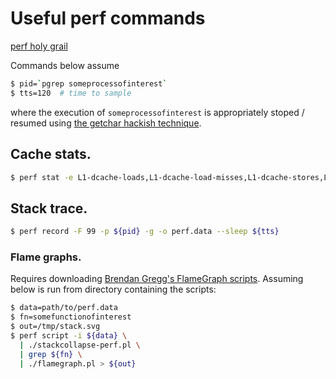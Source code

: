 # Useful perf commands

[perf holy grail](http://www.brendangregg.com/perf.html)

Commands below assume

```bash
$ pid=`pgrep someprocessofinterest`
$ tts=120  # time to sample
```

where the execution of `someprocessofinterest` is appropriately stoped / resumed
using [the getchar hackish
technique](https://yunmingzhang.wordpress.com/2015/06/28/a-quick-tutorial-to-perf/).

## Cache stats.

```bash
$ perf stat -e L1-dcache-loads,L1-dcache-load-misses,L1-dcache-stores,L2-loads,L2-load-misses,L2-stores,LLC-loads,LLC-load-misses,LLC-stores,LLC-prefetches -p $pid sleep ${tts}
```

## Stack trace.
```bash
$ perf record -F 99 -p ${pid} -g -o perf.data --sleep ${tts}
```

### Flame graphs.

Requires downloading [Brendan Gregg's FlameGraph scripts](github.com/brendangregg/FlameGraph). Assuming below is run from directory containing the scripts:

```bash
$ data=path/to/perf.data
$ fn=somefunctionofinterest
$ out=/tmp/stack.svg
$ perf script -i ${data} \
  | ./stackcollapse-perf.pl \
  | grep ${fn} \
  | ./flamegraph.pl > ${out}
```
